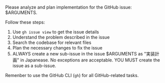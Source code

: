 Please analyze and plan implementation for the GitHub issue: $ARGUMENTS.

Follow these steps:

1. Use `gh issue view` to get the issue details
2. Understand the problem described in the issue
3. Search the codebase for relevant files
4. Plan the necessary changes to fix the issue
5. ALWAYS create a new sub-issue in the issue $ARGUMENTS as "実装計画" in Japanease. No exceptions are acceptable. YOU MUST create the issue as a sub-issue.

Remenber to use the GitHub CLI (`gh`) for all GitHub-related tasks.